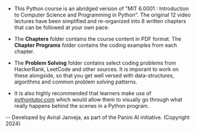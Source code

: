 - This Python course is an abridged version of "MIT 6.0001 : Introduction to Computer Science and Programming in Python". The original 12 video lectures have been simplified and re-organized into 8 written chapters that can be followed at your own pace.

- The **Chapters** folder contains the course content in PDF format. The **Chapter Programs** folder contains the coding examples from each chapter. 

- The **Problem Solving** folder contains select coding problems from HackerRank, LeetCode and other sources. It is imporant to work on these alongside, so that you get well versed with data-structures, algorithms and common problem solving patterns.

- It is also highly recommended that learners make use of [pythontutor.com](https://pythontutor.com/python-compiler.html) which would allow them to visually go through what really happens behind the scenes in a Python program.

-- Developed by Aviral Janveja, as part of the Panini AI initiative. (Copyright 2024)
